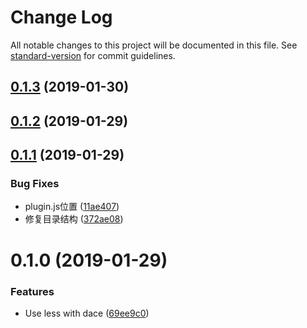 # Change Log

All notable changes to this project will be documented in this file. See [standard-version](https://github.com/conventional-changelog/standard-version) for commit guidelines.

<a name="0.1.3"></a>
## [0.1.3](https://github.com/dacejs/dace-plugin-less/compare/v0.1.2...v0.1.3) (2019-01-30)



<a name="0.1.2"></a>
## [0.1.2](https://github.com/dacejs/dace-plugin-less/compare/v0.1.1...v0.1.2) (2019-01-29)



<a name="0.1.1"></a>
## [0.1.1](https://github.com/dacejs/dace-plugin-less/compare/v0.1.0...v0.1.1) (2019-01-29)


### Bug Fixes

* plugin.js位置 ([11ae407](https://github.com/dacejs/dace-plugin-less/commit/11ae407))
* 修复目录结构 ([372ae08](https://github.com/dacejs/dace-plugin-less/commit/372ae08))



<a name="0.1.0"></a>
# 0.1.0 (2019-01-29)


### Features

* Use less with dace ([69ee9c0](https://github.com/dacejs/dace-plugin-less/commit/69ee9c0))
